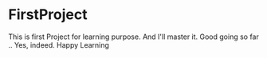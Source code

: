 # FirstProject
This is first Project for learning purpose.
And I'll master it.
Good going so far ..
Yes, indeed.
Happy Learning

